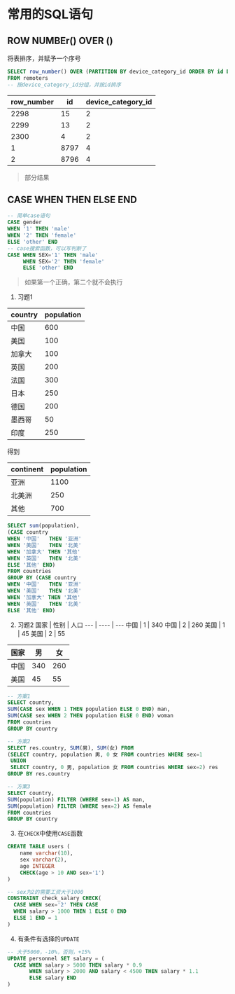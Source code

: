 # 常用的SQL语句
## ROW NUMBEr() OVER ()
将表排序，并赋予一个序号  
```sql
SELECT row_number() OVER (PARTITION BY device_category_id ORDER BY id DESC), id, device_category_id
FROM remoters
-- 按device_category_id分组，并按id排序
```
row_number | id | device_category_id
---------- | -- | -----------------
2298       | 15 |   2
2299       | 13 |   2
2300       | 4  |   2
1          |8797|   4
2          |8796|   4
> 部分结果

## CASE WHEN THEN ELSE END
```sql
-- 简单case语句
CASE gender
WHEN '1' THEN 'male'
WHEN '2' THEN 'female'
ELSE 'other' END
-- case搜索函数，可以写判断了
CASE WHEN SEX='1' THEN 'male'
     WHEN SEX='2' THEN 'female'
     ELSE 'other' END
```
> 如果第一个正确，第二个就不会执行  

1. 习题1

country | population
------- | ----------
中国     | 600
美国     | 100
加拿大   | 100
英国     | 200
法国     | 300
日本     | 250
德国     | 200
墨西哥   | 50
印度     | 250

得到

continent | population
--------- | ----------
亚洲       | 1100
北美洲     | 250
其他       | 700

```sql
SELECT sum(population),
(CASE country
WHEN '中国'   THEN '亚洲'
WHEN '美国'   THEN '北美'
WHEN '加拿大' THEN '其他'
WHEN '英国'   THEN '北美'
ELSE '其他' END)
FROM countries
GROUP BY (CASE country
WHEN '中国'   THEN '亚洲'
WHEN '美国'   THEN '北美'
WHEN '加拿大' THEN '其他'
WHEN '英国'   THEN '北美'
ELSE '其他' END)
```

2. 习题2
国家 | 性别 | 人口
--- | ---- | ---
中国 |  1  | 340
中国 |  2  | 260
美国 |  1  | 45
美国 |  2  | 55

国家 | 男   |  女
--- | ---- | ---
中国 |  340 | 260
美国 |  45  | 55

```sql
-- 方案1
SELECT country,
SUM(CASE sex WHEN 1 THEN population ELSE 0 END) man,
SUM(CASE sex WHEN 2 THEN population ELSE 0 END) woman
FROM countries
GROUP BY country

-- 方案2
SELECT res.country, SUM(男), SUM(女) FROM
(SELECT country, population 男, 0 女 FROM countries WHERE sex=1
 UNION
 SELECT country, 0 男, population 女 FROM countries WHERE sex=2) res
GROUP BY res.country

-- 方案3
SELECT country,
SUM(population) FILTER (WHERE sex=1) AS man,
SUM(population) FILTER (WHERE sex=2) AS female
FROM countries
GROUP BY country
```

3. 在`CHECK`中使用`CASE`函数
```sql
CREATE TABLE users (
    name varchar(10),
    sex varchar(2),
    age INTEGER
    CHECK(age > 10 AND sex='1')
)

-- sex为2的需要工资大于1000
CONSTRAINT check_salary CHECK(
  CASE WHEN sex='2' THEN CASE
  WHEN salary > 1000 THEN 1 ELSE 0 END
  ELSE 1 END = 1
)
```

4. 有条件有选择的`UPDATE`
```sql
-- 大于5000，-10%，否则，+15%
UPDATE personnel SET salary = (
  CASE WHEN salary > 5000 THEN salary * 0.9
       WHEN salary > 2000 AND salary < 4500 THEN salary * 1.1
       ELSE salary END
)
```
